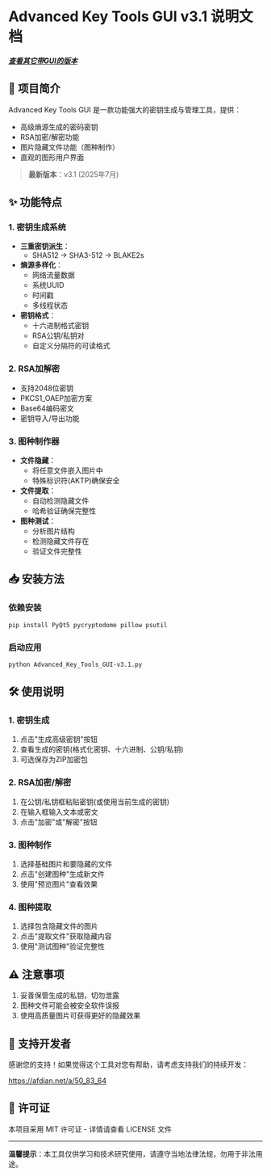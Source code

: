 # Advanced Key Tools GUI v3.1 说明文档

[***查看其它带GUI的版本***](./Directory.md)

## 🚀 项目简介
Advanced Key Tools GUI 是一款功能强大的密钥生成与管理工具，提供：
- 高级熵源生成的密码密钥
- RSA加密/解密功能
- 图片隐藏文件功能（图种制作）
- 直观的图形用户界面

> **最新版本**：v3.1 (2025年7月)

## ✨ 功能特点

### 1. 密钥生成系统
- **三重密钥派生**：
  - SHA512 → SHA3-512 → BLAKE2s
- **熵源多样化**：
  - 网络流量数据
  - 系统UUID
  - 时间戳
  - 多线程状态
- **密钥格式**：
  - 十六进制格式密钥
  - RSA公钥/私钥对
  - 自定义分隔符的可读格式

### 2. RSA加解密
- 支持2048位密钥
- PKCS1_OAEP加密方案
- Base64编码密文
- 密钥导入/导出功能

### 3. 图种制作器
- **文件隐藏**：
  - 将任意文件嵌入图片中
  - 特殊标识符(AKTP)确保安全
- **文件提取**：
  - 自动检测隐藏文件
  - 哈希验证确保完整性
- **图种测试**：
  - 分析图片结构
  - 检测隐藏文件存在
  - 验证文件完整性

## 📥 安装方法

### 依赖安装
```bash
pip install PyQt5 pycryptodome pillow psutil
```

### 启动应用
```bash
python Advanced_Key_Tools_GUI-v3.1.py
```

## 🛠 使用说明

### 1. 密钥生成
1. 点击"生成高级密钥"按钮
2. 查看生成的密钥(格式化密钥、十六进制、公钥/私钥)
3. 可选保存为ZIP加密包

### 2. RSA加密/解密
1. 在公钥/私钥框粘贴密钥(或使用当前生成的密钥)
2. 在输入框输入文本或密文
3. 点击"加密"或"解密"按钮

### 3. 图种制作
1. 选择基础图片和要隐藏的文件
2. 点击"创建图种"生成新文件
3. 使用"预览图片"查看效果

### 4. 图种提取
1. 选择包含隐藏文件的图片
2. 点击"提取文件"获取隐藏内容
3. 使用"测试图种"验证完整性

## ⚠ 注意事项
1. 妥善保管生成的私钥，切勿泄露
2. 图种文件可能会被安全软件误报
3. 使用高质量图片可获得更好的隐藏效果

## 💖 支持开发者
感谢您的支持！如果觉得这个工具对您有帮助，请考虑支持我们的持续开发：

https://afdian.net/a/50_83_64

## 📜 许可证
本项目采用 MIT 许可证 - 详情请查看 LICENSE 文件

---

**温馨提示**：本工具仅供学习和技术研究使用，请遵守当地法律法规，勿用于非法用途。
